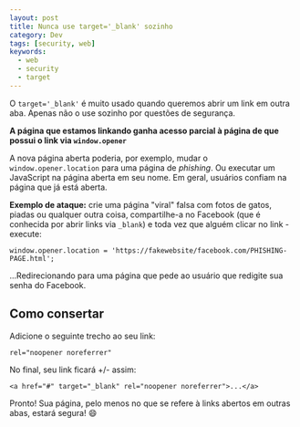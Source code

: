 ```yaml
---
layout: post
title: Nunca use target='_blank' sozinho
category: Dev
tags: [security, web]
keywords:
  - web
  - security
  - target
---
```


O `target='_blank'` é muito usado quando queremos abrir um link em outra aba. Apenas não o use sozinho por questões de segurança.

**A página que estamos linkando ganha acesso parcial à página de que possui o link via `window.opener`**

A nova página aberta poderia, por exemplo, mudar o `window.opener.location` para uma página de _phishing_. Ou executar um JavaScript na página aberta em seu nome. Em geral, usuários confiam na página que já está aberta.

**Exemplo de ataque:** crie uma página "viral" falsa com fotos de gatos, piadas ou qualquer outra coisa, compartilhe-a no Facebook (que é conhecida por abrir links via `_blank`) e toda vez que alguém clicar no link - execute:

`window.opener.location = 'https://fakewebsite/facebook.com/PHISHING-PAGE.html';`

...Redirecionando para uma página que pede ao usuário que redigite sua senha do Facebook.

## Como consertar

Adicione o seguinte trecho ao seu link:

`rel="noopener noreferrer"`

No final, seu link ficará +/- assim:

`<a href="#" target="_blank" rel="noopener noreferrer">...</a>`

Pronto! Sua página, pelo menos no que se refere à links abertos em outras abas, estará segura! 😄
